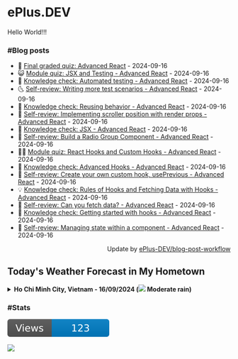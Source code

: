 # ePlus.DEV

Hello World!!!

### #Blog posts

- 🧰 [Final graded quiz: Advanced React](https://eplus.dev/final-graded-quiz-advanced-react) - 2024-09-16 
- 😺 [Module quiz: JSX and Testing - Advanced React](https://eplus.dev/module-quiz-jsx-and-testing-advanced-react) - 2024-09-16 
- 🗽 [Knowledge check: Automated testing - Advanced React](https://eplus.dev/knowledge-check-automated-testing-advanced-react) - 2024-09-16 
- 🌜 [Self-review: Writing more test scenarios - Advanced React](https://eplus.dev/self-review-writing-more-test-scenarios-advanced-react) - 2024-09-16 
- 📝 [Knowledge check: Reusing behavior - Advanced React](https://eplus.dev/knowledge-check-reusing-behavior-advanced-react) - 2024-09-16 
- 🚀 [Self-review: Implementing scroller position with render props - Advanced React](https://eplus.dev/self-review-implementing-scroller-position-with-render-props-advanced-react) - 2024-09-16 
- 💼 [Knowledge check: JSX - Advanced React](https://eplus.dev/knowledge-check-jsx-advanced-react) - 2024-09-16 
- 🦣 [Self-review: Build a Radio Group Component - Advanced React](https://eplus.dev/self-review-build-a-radio-group-component-advanced-react) - 2024-09-16 
- 👨‍🏫 [Module quiz: React Hooks and Custom Hooks - Advanced React](https://eplus.dev/module-quiz-react-hooks-and-custom-hooks-advanced-react) - 2024-09-16 
- 🔭 [Knowledge check: Advanced Hooks - Advanced React](https://eplus.dev/knowledge-check-advanced-hooks-advanced-react) - 2024-09-16 
- 🤡 [Self-review: Create your own custom hook, usePrevious - Advanced React](https://eplus.dev/self-review-create-your-own-custom-hook-useprevious-advanced-react) - 2024-09-16 
- 💡 [Knowledge check: Rules of Hooks and Fetching Data with Hooks - Advanced React](https://eplus.dev/knowledge-check-rules-of-hooks-and-fetching-data-with-hooks-advanced-react) - 2024-09-16 
- 🦣 [Self-review: Can you fetch data? - Advanced React](https://eplus.dev/self-review-can-you-fetch-data-advanced-react) - 2024-09-16 
- 💪 [Knowledge check: Getting started with hooks - Advanced React](https://eplus.dev/knowledge-check-getting-started-with-hooks-advanced-react) - 2024-09-16 
- 🤡 [Self-review: Managing state within a component - Advanced React](https://eplus.dev/self-review-managing-state-within-a-component-advanced-react) - 2024-09-16 


<div align="right">
    Update by <a target="_blank" href="https://github.com/ePlus-DEV/blog-post-workflow">ePlus-DEV/blog-post-workflow</a>
</div>


## Today's Weather Forecast in My Hometown



<details>
    <summary><b>Ho Chi Minh City, Vietnam - 16/09/2024 (<img src="https://cdn.weatherapi.com/weather/64x64/day/302.png" width="25" /> Moderate rain)</b>
    </summary>

    
<table>
    <tr>
        <th>Hour</th>
        <td>00:00</td><td>01:00</td><td>02:00</td><td>03:00</td><td>04:00</td><td>05:00</td><td>06:00</td><td>07:00</td><td>08:00</td><td>09:00</td><td>10:00</td><td>11:00</td><td>12:00</td><td>13:00</td><td>14:00</td><td>15:00</td><td>16:00</td><td>17:00</td><td>18:00</td><td>19:00</td><td>20:00</td><td>21:00</td><td>22:00</td><td>23:00</td>
    </tr>
    <tr>
        <th>Weather</th>
        <td><img src="https://cdn.weatherapi.com/weather/64x64/night/116.png"></img></td><td><img src="https://cdn.weatherapi.com/weather/64x64/night/116.png"></img></td><td><img src="https://cdn.weatherapi.com/weather/64x64/night/116.png"></img></td><td><img src="https://cdn.weatherapi.com/weather/64x64/night/143.png"></img></td><td><img src="https://cdn.weatherapi.com/weather/64x64/night/143.png"></img></td><td><img src="https://cdn.weatherapi.com/weather/64x64/night/263.png"></img></td><td><img src="https://cdn.weatherapi.com/weather/64x64/day/143.png"></img></td><td><img src="https://cdn.weatherapi.com/weather/64x64/day/116.png"></img></td><td><img src="https://cdn.weatherapi.com/weather/64x64/day/119.png"></img></td><td><img src="https://cdn.weatherapi.com/weather/64x64/day/266.png"></img></td><td><img src="https://cdn.weatherapi.com/weather/64x64/day/353.png"></img></td><td><img src="https://cdn.weatherapi.com/weather/64x64/day/296.png"></img></td><td><img src="https://cdn.weatherapi.com/weather/64x64/day/353.png"></img></td><td><img src="https://cdn.weatherapi.com/weather/64x64/day/296.png"></img></td><td><img src="https://cdn.weatherapi.com/weather/64x64/day/353.png"></img></td><td><img src="https://cdn.weatherapi.com/weather/64x64/day/353.png"></img></td><td><img src="https://cdn.weatherapi.com/weather/64x64/day/116.png"></img></td><td><img src="https://cdn.weatherapi.com/weather/64x64/day/353.png"></img></td><td><img src="https://cdn.weatherapi.com/weather/64x64/night/353.png"></img></td><td><img src="https://cdn.weatherapi.com/weather/64x64/night/176.png"></img></td><td><img src="https://cdn.weatherapi.com/weather/64x64/night/353.png"></img></td><td><img src="https://cdn.weatherapi.com/weather/64x64/night/122.png"></img></td><td><img src="https://cdn.weatherapi.com/weather/64x64/night/122.png"></img></td><td><img src="https://cdn.weatherapi.com/weather/64x64/night/122.png"></img></td>
    </tr>
    <tr>
        <th>Condition</th>
        <td width="200px">Partly Cloudy </td><td width="200px">Partly Cloudy </td><td width="200px">Partly Cloudy </td><td width="200px">Mist</td><td width="200px">Mist</td><td width="200px">Patchy light drizzle</td><td width="200px">Mist</td><td width="200px">Partly Cloudy </td><td width="200px">Cloudy </td><td width="200px">Light drizzle</td><td width="200px">Light rain shower</td><td width="200px">Light rain</td><td width="200px">Light rain shower</td><td width="200px">Light rain</td><td width="200px">Light rain shower</td><td width="200px">Light rain shower</td><td width="200px">Partly cloudy</td><td width="200px">Light rain shower</td><td width="200px">Light rain shower</td><td width="200px">Patchy rain nearby</td><td width="200px">Light rain shower</td><td width="200px">Overcast </td><td width="200px">Overcast </td><td width="200px">Overcast </td>
    </tr>
    <tr>
        <th>Temperature</th>
        <td>25.2 °C</td><td>25 °C</td><td>24.7 °C</td><td>24.6 °C</td><td>24.6 °C</td><td>24.5 °C</td><td>24.6 °C</td><td>25.8 °C</td><td>27.3 °C</td><td>28.4 °C</td><td>28.9 °C</td><td>29.3 °C</td><td>29.3 °C</td><td>29.5 °C</td><td>29.4 °C</td><td>28.9 °C</td><td>29 °C</td><td>26.2 °C</td><td>26.1 °C</td><td>26.1 °C</td><td>26 °C</td><td>25.7 °C</td><td>25.4 °C</td><td>25.3 °C</td>
    </tr>
    <tr>
        <th>Wind</th>
        <td>10.1 kph</td><td>7.9 kph</td><td>6.8 kph</td><td>6.5 kph</td><td>6.8 kph</td><td>5.8 kph</td><td>5.8 kph</td><td>8.6 kph</td><td>13.3 kph</td><td>15.5 kph</td><td>16.6 kph</td><td>16.2 kph</td><td>13.7 kph</td><td>13.7 kph</td><td>14.4 kph</td><td>15.5 kph</td><td>13 kph</td><td>9.7 kph</td><td>10.1 kph</td><td>8.6 kph</td><td>9 kph</td><td>9.4 kph</td><td>11.2 kph</td><td>10.4 kph</td>
    </tr>
</table>


<div align="right">
    Updated at: 2024-09-16T09:55:22Z - by <a target="_blank"
        href="https://github.com/ePlus-DEV/weather-forecast">ePlus-DEV/weather-forecast</a>
</div>
</details>


### #Stats

[![Image of counter](https://github.com/ePlus-DEV/view-counter/blob/main/svg/685088620/badge.svg)](https://github.com/ePlus-DEV/view-counter/blob/main/readme/685088620/week.md)

![](https://komarev.com/ghpvc/?username=ePlus-DEV&style=for-the-badge)
